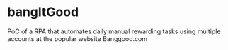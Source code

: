 # bangItGood
PoC of a RPA that automates daily manual rewarding tasks using multiple accounts at the popular website Banggood.com
